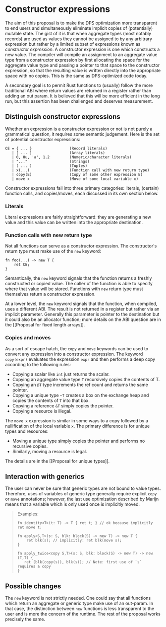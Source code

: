 # Constructor expressions

The aim of this proposal is to make the DPS optimization more
transparent to end users and simultaneously eliminate implicit copies
of (potentially) mutable state.  The gist of it is that when aggregate
types (most notably records) are used as values they cannot be
assigned to by any arbitrary expression but rather by a limited subset
of expressions known as *constructor expression*.  A constructor
expression is one which constructs a new value.  The compiler will
compile an assignment to an aggregate value type from a constructor
expression by first allocating the space for the aggregate value type
and passing a pointer to that space to the constructor expression, so
that the resulting value is written directly into the appropriate
space with no copies.  This is the same as DPS-optimized code today.

A secondary goal is to permit Rust functions to (usually) follow the
more traditional ABI where return values are returned in a register
rather than adding an out param.  It is believed that this will be
more efficient in the long run, but this assertion has been challenged
and deserves measurement.

## Distinguish constructor expressions

Whether an expression is a constructor expression or not is not purely
a grammatical question, it requires some semantic judgement.   Here is
the set of potential constructor expressions:

    CE = { ... }                 (Record literals)
       | [ ... ]                 (Array literals)
       | 0, 0u, 'a', 1.2         (Numeric/character literals)
       | "..."                   (Strings)
       | ( ... )                 (Tuples)
       | x(...)                  (Function call with new return type)
       | copy(E)                 (Copy of some other expression E)
       | move x                  (Move of some local variable x)

Constructor expressions fall into three primary categories: literals,
(certain) function calls, and copies/moves, each discussed in its own
section below.

### Literals

Literal expressions are fairly straightforward: they are generating a
new value and this value can be written into the appropriate
destination.

### Function calls with new return type

Not all functions can serve as a constructor expression.  The constructor's
return type must make use of the `new` keyword:

    fn foo(...) -> new T { 
        ret CE;
    }

Semantically, the `new` keyword signals that the function returns a
freshly constructed or copied value.  The caller of the function is
able to specify where that value will be stored.  Functions with `new`
return type must themselves return a constructor expression.

At a lower level, the `new` keyword signals that the function, when
compiled, uses a different ABI.  The result is not returned in a
register but rather via an implicit parameter.  Generally this
parameter is pointer to the destination but it could also be an
allocator function; more details on the ABI question are in the
[[Proposal for fixed length arrays]].  

### Copies and moves

As a sort of escape hatch, the `copy` and `move` keywords can be used
to convert any expression into a constructor expression.  The keyword
`copy(expr)` evaluates the expression `expr` and then performs a deep
copy according to the following rules:

- Copying a scalar like `int` just returns the scalar.
- Copying an aggregate value type `T` recursively copies the contents of T.
- Copying an `@T` type increments the ref count and returns the same
  pointer.
- Copying a unique type `~T` creates a box on the exchange heap and
  copies the contents of `T` into that box.
- Copying a reference `&T` simply copies the pointer.
- Copying a resource is illegal.

The `move x` expression is similar in some ways to a copy followed by
a nullification of the local variable `x`.  The primary difference is
for unique types and resources:

- Moving a unique type simply copies the pointer and performs no
  recursive copies.
- Similarly, moving a resource is legal.  

The details are in the [[Proposal for unique types]].

## Interaction with generics

The user can never be sure that generic types are not bound to value
types.  Therefore, uses of variables of generic type generally require
explicit `copy` or `move` annotations; however, the last use
optimization described by Marijn means that a variable which is only
used once is implicitly moved.

> Examples:
>
>     fn identity<T>(t: T) -> T { ret t; } // ok because implicitly ret move t;
> 
>     fn apply<S,T>(s: S, blk: block(S) -> new T) -> new T { 
>         ret blk(s); // implicitly: ret blk(move s); 
>     }
>
>     fn apply_twice<copy S,T>(s: S, blk: block(S) -> new T) -> new (T,T) {
>        ret (blk(copy(s)), blk(s)); // Note: first use of `s` requires a copy
>     }

## Possible changes

The `new` keyword is not strictly needed.  One could say that all
functions which return an aggregate or generic type make use of an
out-param.  In that case, the distinction between `new` functions is
less transparent to the user and is more the concern of the runtime.
The rest of the proposal works precisely the same.

